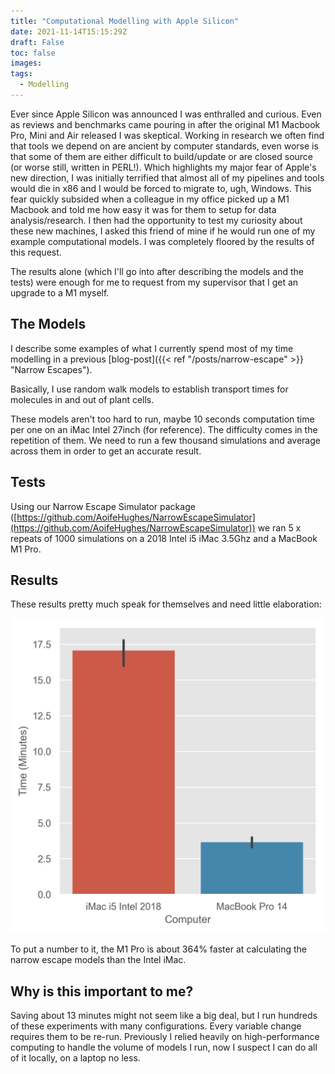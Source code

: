 ```yaml
---
title: "Computational Modelling with Apple Silicon"
date: 2021-11-14T15:15:29Z
draft: False
toc: false
images:
tags: 
  - Modelling
---
```


Ever since Apple Silicon was announced I was enthralled and curious. Even as reviews and benchmarks came pouring in after the original M1 Macbook Pro, Mini and Air released I was skeptical. Working in research we often find that tools we depend on are ancient by computer standards, even worse is that some of them are either difficult to build/update or are closed source (or worse still, written in PERL!).
Which highlights my major fear of Apple's new direction, I was initially terrified that almost all of my pipelines and tools would die in x86 and I would be forced to migrate to, ugh, Windows. This fear quickly subsided when a colleague in my office picked up a M1 Macbook and told me how easy it was for them to setup for data analysis/research. I then had the opportunity to test my curiosity about these new machines, I asked this friend of mine if he would run one of my example computational models. I was completely floored by the results of this request. 

The results alone (which I'll go into after describing the models and the tests) were enough for me to request from my supervisor that I get an upgrade to a M1 myself. 

## The Models 

I describe some examples of what I currently spend most of my time modelling in a previous [blog-post]({{< ref "/posts/narrow-escape" >}} "Narrow Escapes").

Basically, I use random walk models to establish transport times for molecules in and out of plant cells. 

These models aren't too hard to run, maybe 10 seconds computation time per one on an iMac Intel 27inch (for reference). The difficulty comes in the repetition of them. We need to run a few thousand simulations and average across them in order to get an accurate result. 

## Tests 

Using our Narrow Escape Simulator package ([https://github.com/AoifeHughes/NarrowEscapeSimulator](https://github.com/AoifeHughes/NarrowEscapeSimulator)) we ran 5 x repeats of 1000 simulations on a 2018 Intel i5 iMac 3.5Ghz and a MacBook M1 Pro.

## Results 

These results pretty much speak for themselves and need little elaboration:

![Results](/images/m1_tests.png)

To put a number to it, the M1 Pro is about 364% faster at calculating the narrow escape models than the Intel iMac.

## Why is this important to me?

Saving about 13 minutes might not seem like a big deal, but I run hundreds of these experiments with many configurations. Every variable change requires them to be re-run. Previously I relied heavily on high-performance computing to handle the volume of models I run, now I suspect I can do all of it locally, on a laptop no less.